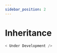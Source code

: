 ```yaml
---
sidebar_position: 2
---
```


# Inheritance

```javascript title="code.js"
< Under Development />
```
